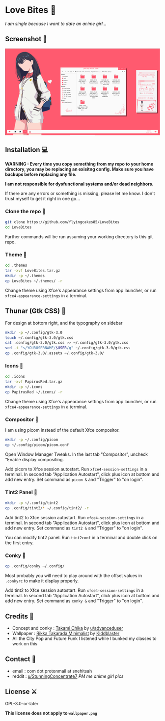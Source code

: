 # Love Bites 💋

_I am single because I want to date an anime girl..._

## Screenshot 🤳

![Screenshot](screenshot.png)

## Installation 💻

**WARNING : Every time you copy something from my repo to your home directory, you may be replacing an exisitng config. Make sure you have backups before replacing any file.**

**I am not responsible for dysfunctional systems and/or dead neighbors.**

If there are any errors or something is missing, please let me know. I don't trust myself to get it right in one go...

### Clone the repo 💸

```sh
git clone https://github.com/flyingcakes85/LoveBites
cd LoveBites
```

Further commands will be run assuming your working directory is this git repo.

### Theme 💄

```sh
cd .themes
tar -xvf LoveBites.tar.gz
mkdir -p ~/.themes
cp LoveBites ~/.themes/ -r
```

Change theme using Xfce's appearance settings from app launcher, or run `xfce4-appearance-settings` in a terminal.

## Thunar (Gtk CSS) 💞

For design at bottom right, and the typography on sidebar

```sh
mkdir -p ~/.config/gtk-3.0
touch ~/.config/gtk-3.0/gtk.css
cat .config/gtk-3.0/gtk.css >> ~/.config/gtk-3.0/gtk.css
sed -i "s/YOURUSERNAME/$USER/g" ~/.config/gtk-3.0/gtk.css
cp .config/gtk-3.0/.assets ~/.config/gtk-3.0/
```

### Icons 💍

```sh
cd .icons
tar -xvf PapirusRed.tar.gz
mkdir -p ~/.icons
cp PapirusRed ~/.icons/ -r
```

Change theme using Xfce's appearance settings from app launcher, or run `xfce4-appearance-settings` in a terminal.

### Compositor 👠

I am using picom instead of the default Xfce compositor.

```sh
mkdir -p ~/.config/picom
cp ~/.config/picom/picom.conf
```

Open Window Manager Tweaks. In the last tab "Compositor", uncheck "Enable display compositing.

Add picom to Xfce session autostart. Run `xfce4-session-settings` in a terminal. In second tab "Application Autostart", click plus icon at bottom and add new entry. Set command as `picom &` and "Trigger" to "on login".

### Tint2 Panel 🚗

```sh
mkdir -p ~/.config/tint2
cp .config/tint2/* ~/.config/tint2/ -r
```

Add tint2 to Xfce session autostart. Run `xfce4-session-settings` in a terminal. In second tab "Application Autostart", click plus icon at bottom and add new entry. Set command as `tint2 &` and "Trigger" to "on login".

You can modify tint2 panel. Run `tint2conf` in a terminal and double click on the first entry.

### Conky 👛

```sh
cp .config/conky ~/.config/
```

Most probably you will need to play around with the offset values in `.conkyrc` to make it display properly.

Add tint2 to Xfce session autostart. Run `xfce4-session-settings` in a terminal. In second tab "Application Autostart", click plus icon at bottom and add new entry. Set command as `conky &` and "Trigger" to "on login".


## Credits 🙏

- Concept and conky : [Takami Chika](https://www.reddit.com/r/unixporn/comments/52zks6/xfwm4_takami_chika/) by [u/advanceduser](https://www.reddit.com/user/advanceduser/)
- Wallpaper : [Rikka Takarada Minimalist](https://www.deviantart.com/kiddblaster/art/Rikka-Takarada-Minimalist-785029419) by [Kiddblaster](https://www.deviantart.com/kiddblaster)
- All the City Pop and Future Funk I listened while I bunked my classes to work on this

## Contact 💌

- email : com dot protonmail at snehitsah
- reddit : [u/StunningConcentrate7](http://reddit.com/u/StunningConcentrate7) _PM me anime girl pics_

## License ⚔️

GPL-3.0-or-later

**This license does not apply to `wallpaper.png`**

